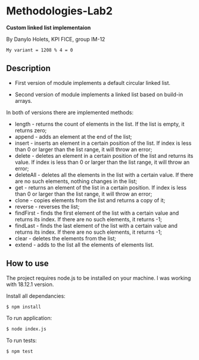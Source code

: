 # Methodologies-Lab2

__Custom linked list implementaion__

By Danylo Holets, KPI FICE, group IM-12

```
My variant = 1208 % 4 = 0
```
## Description

* First version of module implements a default circular linked list.

* Second version of module implements a linked list based on build-in arrays.

In both of versions there are implemented methods: 

- length - returns the count of elements in the list. If the list is empty, it returns zero;
- append - adds an element at the end of the list;
- insert - inserts an element in a certain position of the list. If index is less than 0 or larger than the list range, it will throw an error;
- delete - deletes an element in a certain position of the list and returns its value. If index is less than 0 or larger than the list range, it will throw an error;
- deleteAll - deletes all the elements in the list with a certain value. If there are no such elements, nothing changes in the list;
- get - returns an element of the list in a certain position. If index is less than 0 or larger than the list range, it will throw an error;
- clone - copies elements from the list and returns a copy of it;
- reverse - reverses the list;
- findFirst - finds the first element of the list with a certain value and returns its index. If there are no such elements, it returns -1;
- findLast - finds the last element of the list with a certain value and returns its index. If there are no such elements, it returns -1;
- clear - deletes the elements from the list;
- extend - adds to the list all the elements of elements list.

## How to use
The project requires node.js to be installed on your machine. I was working with 18.12.1 version.

Install all dependancies:
```bash
$ npm install
```

To run application:
```bash
$ node index.js
```

To run tests:
```bash
$ npm test
```
